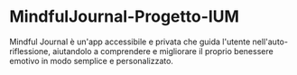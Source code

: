 # MindfulJournal-Progetto-IUM
Mindful Journal è un'app accessibile e privata che guida l'utente nell'auto-riflessione, aiutandolo a comprendere e migliorare il proprio benessere emotivo in modo semplice e personalizzato.
